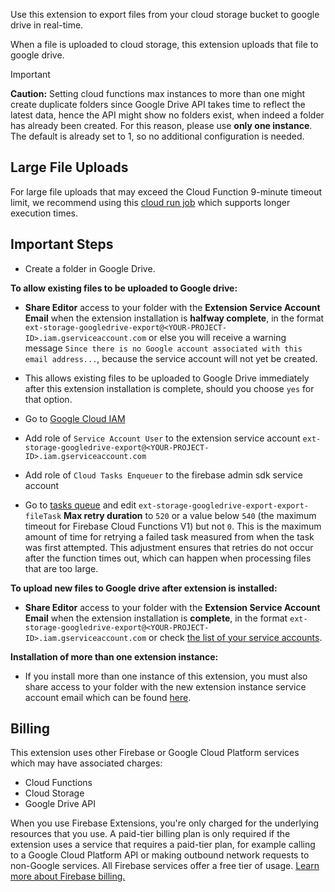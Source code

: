 Use this extension to export files from your cloud storage bucket to google drive in real-time.

When a file is uploaded to cloud storage, this extension uploads that file to google drive.

> [!IMPORTANT]
> **Caution:** Setting cloud functions max instances to more than one might create duplicate folders since Google Drive API takes time to reflect the latest data, hence the API might show no folders exist, when indeed a folder has already been created. For this reason, please use **only one instance**. The default is already set to 1, so no additional configuration is needed.

## Large File Uploads

For large file uploads that may exceed the Cloud Function 9-minute timeout limit, we recommend using this [cloud run job](https://github.com/marknesh/firebase-storage-to-google-drive) which supports longer execution times.

## Important Steps

- Create a folder in Google Drive.

**To allow existing files to be uploaded to Google drive:**

- **Share Editor** access to your folder with the **Extension Service Account Email** when the extension installation is **halfway complete**, in the format `ext-storage-googledrive-export@<YOUR-PROJECT-ID>.iam.gserviceaccount.com` or else you will receive a warning message `Since there is no Google account associated with this email address...`, because the service account will not yet be created.

- This allows existing files to be uploaded to Google Drive immediately after this extension installation is complete, should you choose `yes` for that option.

- Go to [Google Cloud IAM](https://console.cloud.google.com/iam-admin/iam)

- Add role of `Service Account User` to the extension service account `ext-storage-googledrive-export@<YOUR-PROJECT-ID>.iam.gserviceaccount.com`

- Add role of `Cloud Tasks Enqueuer` to the firebase admin sdk service account

- Go to [tasks queue](https://console.cloud.google.com/cloudtasks/) and edit `ext-storage-googledrive-export-export-fileTask` **Max retry duration** to `520` or a value below `540` (the maximum timeout for Firebase Cloud Functions V1) but not `0`. This is the maximum amount of time for retrying a failed task measured from when the task was first attempted. This adjustment ensures that retries do not occur after the function times out, which can happen when processing files that are too large.

**To upload new files to Google drive after extension is installed:**

- **Share Editor** access to your folder with the **Extension Service Account Email** when the extension installation is **complete**, in the format `ext-storage-googledrive-export@<YOUR-PROJECT-ID>.iam.gserviceaccount.com` or check [the list of your service accounts](https://console.cloud.google.com/iam-admin/serviceaccounts).

**Installation of more than one extension instance:**

- If you install more than one instance of this extension, you must also share access to your folder with the new extension instance service account email which can be found [here](https://console.cloud.google.com/iam-admin/serviceaccounts).

## Billing

This extension uses other Firebase or Google Cloud Platform services which may have associated charges:

- Cloud Functions
- Cloud Storage
- Google Drive API

When you use Firebase Extensions, you're only charged for the underlying resources that you use. A paid-tier billing plan is only required if the extension uses a service that requires a paid-tier plan, for example calling to a Google Cloud Platform API or making outbound network requests to non-Google services. All Firebase services offer a free tier of usage. [Learn more about Firebase billing.](https://firebase.google.com/pricing)
